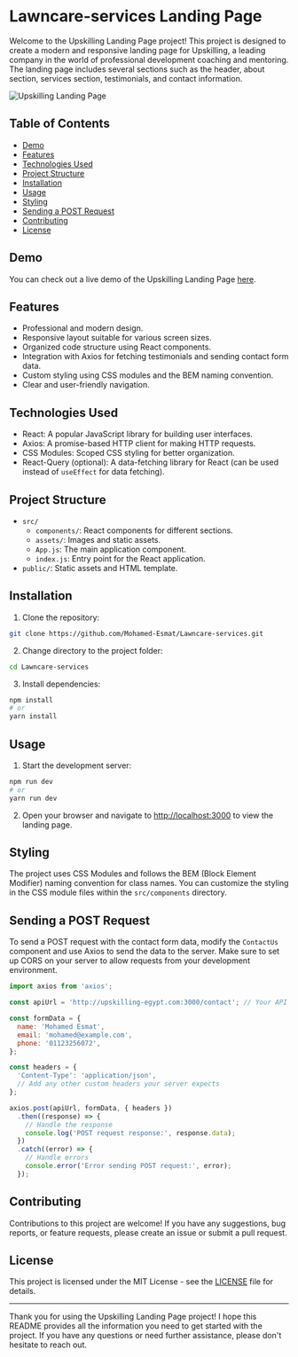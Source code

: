 # Lawncare-services Landing Page

Welcome to the Upskilling Landing Page project! This project is designed to create a modern and responsive landing page for Upskilling, a leading company in the world of professional development coaching and mentoring. The landing page includes several sections such as the header, about section, services section, testimonials, and contact information.

![Upskilling Landing Page](https://res.cloudinary.com/tawfeer/image/upload/v1697752507/Lawncare-services_pouwmv.png)

## Table of Contents

- [Demo](#demo)
- [Features](#features)
- [Technologies Used](#technologies-used)
- [Project Structure](#project-structure)
- [Installation](#installation)
- [Usage](#usage)
- [Styling](#styling)
- [Sending a POST Request](#sending-a-post-request)
- [Contributing](#contributing)
- [License](#license)

## Demo

You can check out a live demo of the Upskilling Landing Page [here]([https://your-demo-url.com](https://lawnservices-esmat.netlify.app)).

## Features

- Professional and modern design.
- Responsive layout suitable for various screen sizes.
- Organized code structure using React components.
- Integration with Axios for fetching testimonials and sending contact form data.
- Custom styling using CSS modules and the BEM naming convention.
- Clear and user-friendly navigation.

## Technologies Used

- React: A popular JavaScript library for building user interfaces.
- Axios: A promise-based HTTP client for making HTTP requests.
- CSS Modules: Scoped CSS styling for better organization.
- React-Query (optional): A data-fetching library for React (can be used instead of `useEffect` for data fetching).

## Project Structure

- `src/`
  - `components/`: React components for different sections.
  - `assets/`: Images and static assets.
  - `App.js`: The main application component.
  - `index.js`: Entry point for the React application.
- `public/`: Static assets and HTML template.

## Installation

1. Clone the repository:

```bash
git clone https://github.com/Mohamed-Esmat/Lawncare-services.git
```

2. Change directory to the project folder:

```bash
cd Lawncare-services
```

3. Install dependencies:

```bash
npm install
# or
yarn install
```

## Usage

1. Start the development server:

```bash
npm run dev
# or
yarn run dev
```

2. Open your browser and navigate to [http://localhost:3000](http://localhost:3000) to view the landing page.

## Styling

The project uses CSS Modules and follows the BEM (Block Element Modifier) naming convention for class names. You can customize the styling in the CSS module files within the `src/components` directory.

## Sending a POST Request

To send a POST request with the contact form data, modify the `ContactUs` component and use Axios to send the data to the server. Make sure to set up CORS on your server to allow requests from your development environment.

```javascript
import axios from 'axios';

const apiUrl = 'http://upskilling-egypt.com:3000/contact'; // Your API endpoint

const formData = {
  name: 'Mohamed Esmat',
  email: 'mohamed@example.com',
  phone: '01123256072',
};

const headers = {
  'Content-Type': 'application/json',
  // Add any other custom headers your server expects
};

axios.post(apiUrl, formData, { headers })
  .then((response) => {
    // Handle the response
    console.log('POST request response:', response.data);
  })
  .catch((error) => {
    // Handle errors
    console.error('Error sending POST request:', error);
  });
```

## Contributing

Contributions to this project are welcome! If you have any suggestions, bug reports, or feature requests, please create an issue or submit a pull request.

## License

This project is licensed under the MIT License - see the [LICENSE](LICENSE) file for details.

---

Thank you for using the Upskilling Landing Page project! I hope this README provides all the information you need to get started with the project. If you have any questions or need further assistance, please don't hesitate to reach out.

